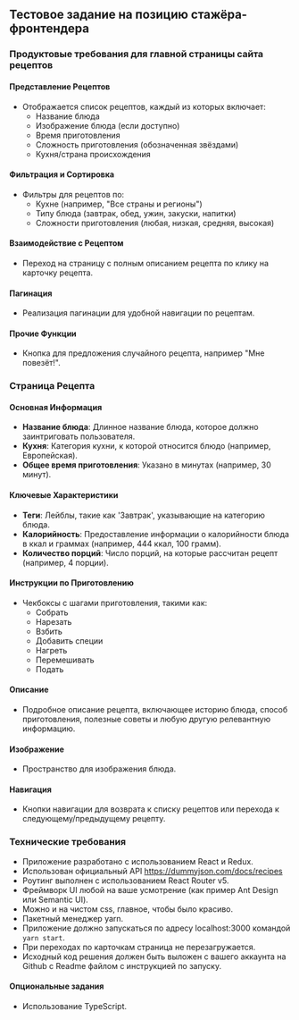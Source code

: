 ## Тестовое задание на позицию стажёра-фронтендера

### Продуктовые требования для главной страницы сайта рецептов

#### Представление Рецептов
- Отображается список рецептов, каждый из которых включает:
  - Название блюда
  - Изображение блюда (если доступно)
  - Время приготовления
  - Сложность приготовления (обозначенная звёздами)
  - Кухня/страна происхождения

#### Фильтрация и Сортировка
- Фильтры для рецептов по:
  - Кухне (например, "Все страны и регионы")
  - Типу блюда (завтрак, обед, ужин, закуски, напитки)
  - Сложности приготовления (любая, низкая, средняя, высокая)

#### Взаимодействие с Рецептом
- Переход на страницу с полным описанием рецепта по клику на карточку рецепта.

#### Пагинация
- Реализация пагинации для удобной навигации по рецептам.

#### Прочие Функции
- Кнопка для предложения случайного рецепта, например "Мне повезёт!".

### Страница Рецепта

#### Основная Информация
- **Название блюда**: Длинное название блюда, которое должно заинтриговать пользователя.
- **Кухня**: Категория кухни, к которой относится блюдо (например, Европейская).
- **Общее время приготовления**: Указано в минутах (например, 30 минут).

#### Ключевые Характеристики
- **Теги**: Лейблы, такие как 'Завтрак', указывающие на категорию блюда.
- **Калорийность**: Предоставление информации о калорийности блюда в ккал и граммах (например, 444 ккал, 100 грамм).
- **Количество порций**: Число порций, на которые рассчитан рецепт (например, 4 порции).

#### Инструкции по Приготовлению
- Чекбоксы с шагами приготовления, такими как:
  - Собрать
  - Нарезать
  - Взбить
  - Добавить специи
  - Нагреть
  - Перемешивать
  - Подать

#### Описание
- Подробное описание рецепта, включающее историю блюда, способ приготовления, полезные советы и любую другую релевантную информацию.

#### Изображение
- Пространство для изображения блюда.

#### Навигация
- Кнопки навигации для возврата к списку рецептов или перехода к следующему/предыдущему рецепту.

### Технические требования
- Приложение разработано с использованием React и Redux.
- Использован официальный API https://dummyjson.com/docs/recipes
- Роутинг выполнен с использованием React Router v5.
- Фреймворк UI любой на ваше усмотрение (как пример Ant Design или Semantic UI).
- Можно и на чистом css, главное, чтобы было красиво.
- Пакетный менеджер yarn.
- Приложение должно запускаться по адресу localhost:3000 командой `yarn start`.
- При переходах по карточкам страница не перезагружается.
- Исходный код решения должен быть выложен с вашего аккаунта на Github с Readme файлом с инструкцией по запуску.

#### Опциональные задания
- Использование TypeScript.

